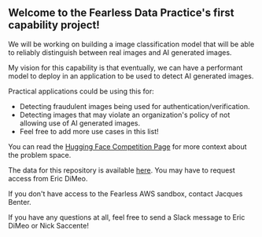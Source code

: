 ## Welcome to the Fearless Data Practice's first capability project!

We will be working on building a image classification model that will be able to reliably distinguish between real images and AI generated images.

My vision for this capability is that eventually, we can have a performant model to deploy in an application to be used to detect AI generated images.

Practical applications could be using this for: <br>
* Detecting fraudulent images being used for authentication/verification.
* Detecting images that may violate an organization's policy of not allowing use of AI generated images.
* Feel free to add more use cases in this list!

You can read the [Hugging Face Competition Page](https://huggingface.co/spaces/competitions/aiornot) for more context about the problem space.

The data for this repository is available [here](https://drive.google.com/file/d/1zrM8_aMMWh6ixRdOT0AgtfoRArTis3Px/view?usp=sharing). You may have to request access from Eric DiMeo.

If you don't have access to the Fearless AWS sandbox, contact Jacques Benter.

If you have any questions at all, feel free to send a Slack message to Eric DiMeo or Nick Saccente!